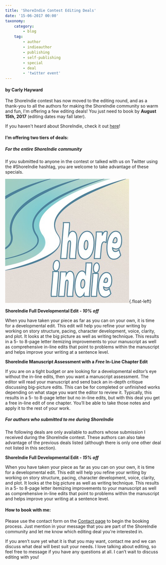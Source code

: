 ```yaml
---
title: 'ShoreIndie Contest Editing Deals'
date: '15-06-2017 00:00'
taxonomy:
    category:
        - blog
    tag:
        - author
        - indieauthor
        - publishing
        - self-publishing
        - special
        - deal
        - 'twitter event'
---
```


#### by Carly Hayward

The ShoreIndie contest has now moved to the editing round, and as a thank-you to all the authors for making the ShoreIndie community so warm and fun, I'm offering a few editing deals! You just need to book by **August 15th, 2017** (editing dates may fall later).

If you haven't heard about ShoreIndie, check it out [here](https://shoreindie.blogspot.com/p/about.html?target=_blank)!

#### I’m offering two tiers of deals:

##### For the entire ShoreIndie community

If you submitted to anyone in the contest or talked with us on Twitter using the #ShoreIndie hashtag, you are welcome to take advantage of these specials.

![ShoreIndie](Image%20uploaded%20from%20iOS.jpg?cropResize=300,300){.float-left}

**ShoreIndie Full Developmental Edit - _10% off_**

When you have taken your piece as far as you can on your own, it is time for a developmental edit. This edit will help you refine your writing by working on story structure, pacing, character development, voice, clarity, and plot. It looks at the big picture as well as writing technique. This results in a 5- to 8-page letter itemizing improvements to your manuscript as well as comprehensive in-line edits that point to problems within the manuscript and helps improve your writing at a sentence level.

**ShoreIndie Manuscript Assessment with a _Free_ In-Line Chapter Edit**

If you are on a tight budget or are looking for a developmental editor’s eye without the in-line edits, then you want a manuscript assessment. The editor will read your manuscript and send back an in-depth critique discussing big-picture edits. This can be for completed or unfinished works depending on what stage you want the editor to review it. Typically, this results in a 5- to 8-page letter but no in-line edits, but with this deal you get a free in-line edit of one chapter. You’ll be able to take those notes and apply it to the rest of your work.

##### For authors who submitted to me during ShoreIndie

The following deals are only available to authors whose submission I received during the ShoreIndie contest. These authors can also take advantage of the previous deals listed (although there is only one other deal not listed in this section).

**ShoreIndie Full Developmental Edit - _15% off_**

When you have taken your piece as far as you can on your own, it is time for a developmental edit. This edit will help you refine your writing by working on story structure, pacing, character development, voice, clarity, and plot. It looks at the big picture as well as writing technique. This results in a 5- to 8-page letter itemizing improvements to your manuscript as well as comprehensive in-line edits that point to problems within the manuscript and helps improve your writing at a sentence level.

#### How to book with me:

Please use the contact form on the [Contact page](http://booklighteditorial.com/contact) to begin the booking process. Just mention in your message that you are part of the ShoreIndie community and let me know which editing deal you're interested in. 

If you aren’t sure yet what it is that you may want, contact me and we can discuss what deal will best suit your needs. I love talking about editing, so feel free to message if you have any questions at all. I can’t wait to discuss editing with you! 